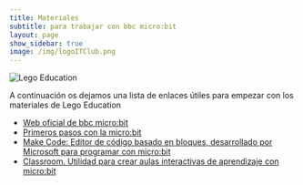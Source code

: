 ```yaml
---
title: Materiales
subtitle: para trabajar con bbc micro:bit
layout: page
show_sidebar: true
image: /img/logoITClub.png
---
```


<div class="columns">
    <div class="column">
        <img src="/img/microbit-educational-foundation-logo-vector" alt="Lego Education" />
    </div>
</div>

A continuación os dejamos una lista de enlaces útiles para empezar con los materiales de Lego Education

- <a href="https://microbit.org/es-es/" target="_blank">Web oficial de bbc micro:bit</a>
- <a href="https://microbit.org/es-es/get-started/first-steps/set-up/" target="_blank">Primeros pasos con la micro:bit</a>
- <a href="https://makecode.microbit.org/" target="_blank">Make Code: Editor de código basado en bloques, desarrollado por Microsoft para programar con micro:bit</a>
- <a href="https://classroom.microbit.org/" target="_blank">Classroom. Utilidad para crear aulas interactivas de aprendizaje con micro:bit</a>